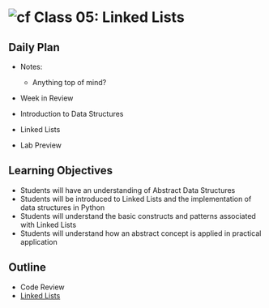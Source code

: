 # ![cf](http://i.imgur.com/7v5ASc8.png) Class 05: Linked Lists

## Daily Plan
- Notes:
    - Anything top of mind?
    
- Week in Review
- Introduction to Data Structures 
- Linked Lists
- Lab Preview

## Learning Objectives
- Students will have an understanding of Abstract Data Structures
- Students will be introduced to Linked Lists and the implementation of data structures in Python
- Students will understand the basic constructs and patterns associated with Linked Lists
- Students will understand how an abstract concept is applied in practical application

## Outline
- Code Review
- [Linked Lists]

<!-- links -->
[Linked Lists]: ./notes/singly_linked_list.md
